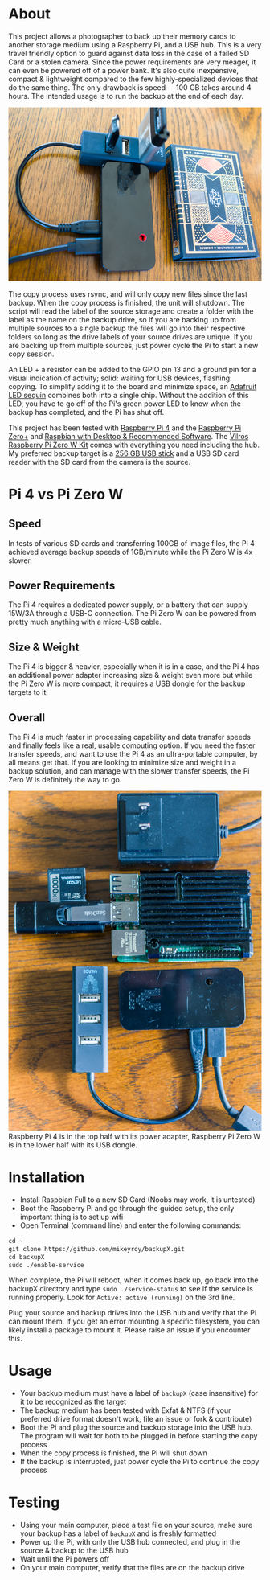 # About
This project allows a photographer to back up their memory cards to another storage medium using a Raspberry Pi, and a USB hub. This is a very travel friendly option to guard against data loss in the case of a failed SD Card or a stolen camera. Since the power requirements are very meager, it can even be powered off of a power bank. It's also quite inexpensive, compact & lightweight compared to the few highly-specialized devices that do the same thing. The only drawback is speed -- 100 GB takes around 4 hours. The intended usage is to run the backup at the end of each day.

![The backupX system is about the size of a pack of cards](https://github.com/mikeyroy/backupX/blob/gh-pages/DSC06504.jpg)

The copy process uses rsync, and will only copy new files since the last backup. When the copy process is finished, the unit will shutdown. The script will read the label of the source storage and create a folder with the label as the name on the backup drive, so if you are backing up from multiple sources to a single backup the files will go into their respective folders so long as the drive labels of your source drives are unique. If you are backing up from multiple sources, just power cycle the Pi to start a new copy session.

An LED + a resistor can be added to the GPIO pin 13 and a ground pin for a visual indication of activity; solid: waiting for USB devices, flashing: copying. To simplify adding it to the board and minimize space, an [Adafruit LED sequin](https://amzn.to/2RGKzjR) combines both into a single chip. Without the addition of this LED, you have to go off of the Pi's green power LED to know when the backup has completed, and the Pi has shut off.

This project has been tested with [Raspberry Pi 4](https://amzn.to/31JsHp9) and the [Raspberry Pi Zero+](https://amzn.to/2FL7yTT) and [Raspbian with Desktop & Recommended Software](https://www.raspberrypi.org/downloads/raspbian/). The [Vilros Raspberry Pi Zero W Kit](https://amzn.to/2FL7yTT) comes with everything you need including the hub. My preferred backup target is a [256 GB USB stick](https://amzn.to/2U8yqkL) and a USB SD card reader with the SD card from the camera is the source.

# Pi 4 vs Pi Zero W
## Speed
In tests of various SD cards and transferring 100GB of image files, the Pi 4 achieved average backup speeds of 1GB/minute while the Pi Zero W is 4x slower.
## Power Requirements
The Pi 4 requires a dedicated power supply, or a battery that can supply 15W/3A through a USB-C connection. The Pi Zero W can be powered from pretty much anything with a micro-USB cable.
## Size & Weight
The Pi 4 is bigger & heavier, especially when it is in a case, and the Pi 4 has an additional power adapter increasing size & weight even more but while the Pi Zero W is more compact, it requires a USB dongle for the backup targets to it. 
## Overall
The Pi 4 is much faster in processing capability and data transfer speeds and finally feels like a real, usable computing option. If you need the faster transfer speeds, and want to use the Pi 4 as an ultra-portable computer, by all means get that. If you are looking to minimize size and weight in a backup solution, and can manage with the slower transfer speeds, the Pi Zero W is definitely the way to go.

![Raspberry Pi 4 is in the top half with its power adapter, Raspberry Pi Zero W is in the lower half with its USB dongle.](https://github.com/mikeyroy/backupX/blob/gh-pages/backupx-comparing-raspberry-pi-4-to-the-raspberry-pi-zero-w.jpg)
Raspberry Pi 4 is in the top half with its power adapter, Raspberry Pi Zero W is in the lower half with its USB dongle.

# Installation
 - Install Raspbian Full to a new SD Card (Noobs may work, it is untested)
 - Boot the Raspberry Pi and go through the guided setup, the only important thing is to set up wifi 
 - Open Terminal (command line) and enter the following commands:
```
cd ~
git clone https://github.com/mikeyroy/backupX.git
cd backupX
sudo ./enable-service
```
When complete, the Pi will reboot, when it comes back up, go back into the backupX directory and type `sudo ./service-status` to see if the service is running properly. Look for `Active: active (running)` on the 3rd line.

Plug your source and backup drives into the USB hub and verify that the Pi can mount them. If you get an error mounting a specific filesystem, you can likely install a package to mount it. Please raise an issue if you encounter this.

# Usage
 - Your backup medium must have a label of `backupX` (case insensitive) for it to be recognized as the target
 - The backup medium has been tested with Exfat & NTFS (if your preferred drive format doesn't work, file an issue or fork & contribute)
 - Boot the Pi and plug the source and backup storage into the USB hub. The program will wait for both to be plugged in before starting the copy process
 - When the copy process is finished, the Pi will shut down
 - If the backup is interrupted, just power cycle the Pi to continue the copy process

# Testing
 - Using your main computer, place a test file on your source, make sure your backup has a label of `backupX` and is freshly formatted
 - Power up the Pi, with only the USB hub connected, and plug in the source & backup to the USB hub
 - Wait until the Pi powers off
 - On your main computer, verify that the files are on the backup drive 
